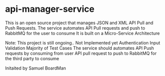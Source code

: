 # api-manager-service

This is an open source project that manages JSON and XML API Pull and Push Requests.
The service automates API Pull requests and push to RabbitMQ for the user to consume
It is built on a Micro-Service Architecture

Note:
This project is still ongoing..
Not Implemented yet
Authentication
Input Validation
Majority of Test Cases
The service should automates API Push requests by consuming from user API pull request to push to RabbitMQ for the third party to consume

Initaited by Samuel BoardMan
